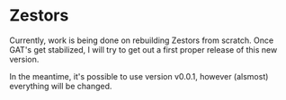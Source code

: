# Zestors
Currently, work is being done on rebuilding Zestors from scratch. 
Once GAT's get stabilized, I will try to get out a first proper release of this new version.

In the meantime, it's possible to use version v0.0.1, however (alsmost) everything will be changed.